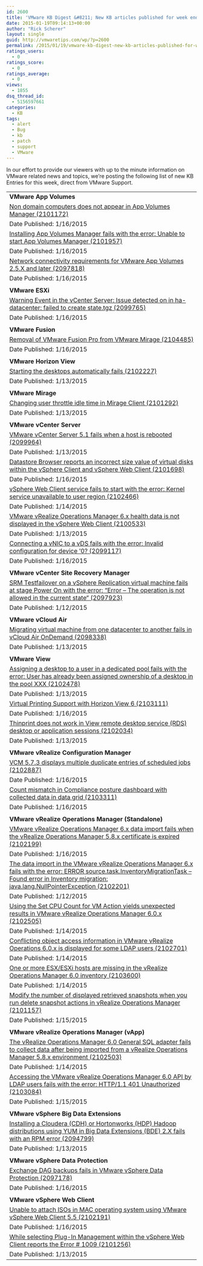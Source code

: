 ```yaml
---
id: 2600
title: 'VMware KB Digest &#8211; New KB articles published for week ending 1/17/15'
date: 2015-01-19T09:14:13+00:00
author: "Rick Scherer"
layout: single
guid: http://vmwaretips.com/wp/?p=2600
permalink: /2015/01/19/vmware-kb-digest-new-kb-articles-published-for-week-ending-11715/
ratings_users:
  - 0
ratings_score:
  - 0
ratings_average:
  - 0
views:
  - 1855
dsq_thread_id:
  - 5156597661
categories:
  - KB
tags:
  - alert
  - Bug
  - kb
  - patch
  - support
  - VMware
---
```

In our effort to provide our viewers with up to the minute information on VMware related news and topics, we&#8217;re posting the following list of new KB Entries for this week, direct from VMware Support.

<!--more-->

<table border="0" cellspacing="0" cellpadding="0">
  <tr>
    <td valign="top" width="727">
      <strong>VMware App Volumes</strong>
    </td>
  </tr>
  
  <tr>
    <td valign="top" width="727">
      <a href="http://vmw.re/1BVocXX">Non domain computers does not appear in App Volumes Manager (2101172)</a>
    </td>
  </tr>
  
  <tr>
    <td valign="top" width="727">
      Date Published: 1/16/2015
    </td>
  </tr>
  
  <tr>
    <td valign="top" width="727">
      <a href="http://vmw.re/1IYK6LU">Installing App Volumes Manager fails with the error: Unable to start App Volumes Manager (2101957)</a>
    </td>
  </tr>
  
  <tr>
    <td valign="top" width="727">
      Date Published: 1/16/2015
    </td>
  </tr>
  
  <tr>
    <td valign="top" width="727">
      <a href="http://vmw.re/1BVocY3">Network connectivity requirements for VMware App Volumes 2.5.X and later (2097818)</a>
    </td>
  </tr>
  
  <tr>
    <td valign="top" width="727">
      Date Published: 1/16/2015
    </td>
  </tr>
  
  <tr>
    <td valign="top" width="727">
    </td>
  </tr>
  
  <tr>
    <td valign="top" width="727">
      <strong>VMware ESXi</strong>
    </td>
  </tr>
  
  <tr>
    <td valign="top" width="727">
      <a href="http://vmw.re/1IYK72e">Warning Event in the vCenter Server: Issue detected on <ESXi host name> in ha-datacenter: failed to create state.tgz (2099765)</a>
    </td>
  </tr>
  
  <tr>
    <td valign="top" width="727">
      Date Published: 1/16/2015
    </td>
  </tr>
  
  <tr>
    <td valign="top" width="727">
    </td>
  </tr>
  
  <tr>
    <td valign="top" width="727">
      <strong>VMware Fusion</strong>
    </td>
  </tr>
  
  <tr>
    <td valign="top" width="727">
      <a href="http://vmw.re/1BVoe1W">Removal of VMware Fusion Pro from VMware Mirage (2104485)</a>
    </td>
  </tr>
  
  <tr>
    <td valign="top" width="727">
      Date Published: 1/16/2015
    </td>
  </tr>
  
  <tr>
    <td valign="top" width="727">
    </td>
  </tr>
  
  <tr>
    <td valign="top" width="727">
      <strong>VMware Horizon View</strong>
    </td>
  </tr>
  
  <tr>
    <td valign="top" width="727">
      <a href="http://vmw.re/1IYK8n0">Starting the desktops automatically fails (2102227)</a>
    </td>
  </tr>
  
  <tr>
    <td valign="top" width="727">
      Date Published: 1/13/2015
    </td>
  </tr>
  
  <tr>
    <td valign="top" width="727">
    </td>
  </tr>
  
  <tr>
    <td valign="top" width="727">
      <strong>VMware Mirage</strong>
    </td>
  </tr>
  
  <tr>
    <td valign="top" width="727">
      <a href="http://vmw.re/1BVoe23">Changing user throttle idle time in Mirage Client (2101292)</a>
    </td>
  </tr>
  
  <tr>
    <td valign="top" width="727">
      Date Published: 1/13/2015
    </td>
  </tr>
  
  <tr>
    <td valign="top" width="727">
    </td>
  </tr>
  
  <tr>
    <td valign="top" width="727">
      <strong>VMware vCenter Server</strong>
    </td>
  </tr>
  
  <tr>
    <td valign="top" width="727">
      <a href="http://vmw.re/1IYK72o">VMware vCenter Server 5.1 fails when a host is rebooted (2099964)</a>
    </td>
  </tr>
  
  <tr>
    <td valign="top" width="727">
      Date Published: 1/13/2015
    </td>
  </tr>
  
  <tr>
    <td valign="top" width="727">
      <a href="http://vmw.re/1IYK72s">Datastore Browser reports an incorrect size value of virtual disks within the vSphere Client and vSphere Web Client (2101698)</a>
    </td>
  </tr>
  
  <tr>
    <td valign="top" width="727">
      Date Published: 1/16/2015
    </td>
  </tr>
  
  <tr>
    <td valign="top" width="727">
      <a href="http://vmw.re/1IYK8n2">vSphere Web Client service fails to start with the error: Kernel service unavailable to user region (2102466)</a>
    </td>
  </tr>
  
  <tr>
    <td valign="top" width="727">
      Date Published: 1/14/2015
    </td>
  </tr>
  
  <tr>
    <td valign="top" width="727">
      <a href="http://vmw.re/1IYK72u">VMware vRealize Operations Manager 6.x health data is not displayed in the vSphere Web Client (2100533)</a>
    </td>
  </tr>
  
  <tr>
    <td valign="top" width="727">
      Date Published: 1/13/2015
    </td>
  </tr>
  
  <tr>
    <td valign="top" width="727">
      <a href="http://vmw.re/1BVoeiq">Connecting a vNIC to a vDS fails with the error: Invalid configuration for device ’0? (2099117)</a>
    </td>
  </tr>
  
  <tr>
    <td valign="top" width="727">
      Date Published: 1/16/2015
    </td>
  </tr>
  
  <tr>
    <td valign="top" width="727">
    </td>
  </tr>
  
  <tr>
    <td valign="top" width="727">
      <strong>VMware vCenter Site Recovery Manager </strong>
    </td>
  </tr>
  
  <tr>
    <td valign="top" width="727">
      <a href="http://vmw.re/1IYK8Dk">SRM Testfailover on a vSphere Replication virtual machine fails at stage Power On with the error: “Error – The operation is not allowed in the current state“ (2097923)</a>
    </td>
  </tr>
  
  <tr>
    <td valign="top" width="727">
      Date Published: 1/12/2015
    </td>
  </tr>
  
  <tr>
    <td valign="top" width="727">
    </td>
  </tr>
  
  <tr>
    <td valign="top" width="727">
      <strong>VMware vCloud Air</strong>
    </td>
  </tr>
  
  <tr>
    <td valign="top" width="727">
      <a href="http://vmw.re/1BVoduQ">Migrating virtual machine from one datacenter to another fails in vCloud Air OnDemand (2098338)</a>
    </td>
  </tr>
  
  <tr>
    <td valign="top" width="727">
      Date Published: 1/13/2015
    </td>
  </tr>
  
  <tr>
    <td valign="top" width="727">
    </td>
  </tr>
  
  <tr>
    <td valign="top" width="727">
      <strong>VMware View</strong>
    </td>
  </tr>
  
  <tr>
    <td valign="top" width="727">
      <a href="http://vmw.re/1IYK7iN">Assigning a desktop to a user in a dedicated pool fails with the error: User has already been assigned ownership of a desktop in the pool XXX (2102478)</a>
    </td>
  </tr>
  
  <tr>
    <td valign="top" width="727">
      Date Published: 1/13/2015
    </td>
  </tr>
  
  <tr>
    <td valign="top" width="727">
      <a href="http://vmw.re/1BVoeiw">Virtual Printing Support with Horizon View 6 (2103111)</a>
    </td>
  </tr>
  
  <tr>
    <td valign="top" width="727">
      Date Published: 1/16/2015
    </td>
  </tr>
  
  <tr>
    <td valign="top" width="727">
      <a href="http://vmw.re/1IYK7iR">Thinprint does not work in View remote desktop service (RDS) desktop or application sessions (2102034)</a>
    </td>
  </tr>
  
  <tr>
    <td valign="top" width="727">
      Date Published: 1/13/2015
    </td>
  </tr>
  
  <tr>
    <td valign="top" width="727">
    </td>
  </tr>
  
  <tr>
    <td valign="top" width="727">
      <strong>VMware vRealize Configuration Manager</strong>
    </td>
  </tr>
  
  <tr>
    <td valign="top" width="727">
      <a href="http://vmw.re/1IYK7iT">VCM 5.7.3 displays multiple duplicate entries of scheduled jobs (2102887)</a>
    </td>
  </tr>
  
  <tr>
    <td valign="top" width="727">
      Date Published: 1/16/2015
    </td>
  </tr>
  
  <tr>
    <td valign="top" width="727">
      <a href="http://vmw.re/1IYK8Dz">Count mismatch in Compliance posture dashboard with collected data in data grid (2103311)</a>
    </td>
  </tr>
  
  <tr>
    <td valign="top" width="727">
      Date Published: 1/16/2015
    </td>
  </tr>
  
  <tr>
    <td valign="top" width="727">
    </td>
  </tr>
  
  <tr>
    <td valign="top" width="727">
      <strong>VMware vRealize Operations Manager (Standalone)</strong>
    </td>
  </tr>
  
  <tr>
    <td valign="top" width="727">
      <a href="http://vmw.re/1BVogqs">VMware vRealize Operations Manager 6.x data import fails when the vRealize Operations Manager 5.8.x certificate is expired (2102199)</a>
    </td>
  </tr>
  
  <tr>
    <td valign="top" width="727">
      Date Published: 1/16/2015
    </td>
  </tr>
  
  <tr>
    <td valign="top" width="727">
      <a href="http://vmw.re/1IYK7j1">The data import in the VMware vRealize Operations Manager 6.x fails with the error: ERROR source.task.InventoryMigrationTask – Found error in Inventory migration: java.lang.NullPointerException (2102201)</a>
    </td>
  </tr>
  
  <tr>
    <td valign="top" width="727">
      Date Published: 1/12/2015
    </td>
  </tr>
  
  <tr>
    <td valign="top" width="727">
      <a href="http://vmw.re/1BVoeyV">Using the Set CPU Count for VM Action yields unexpected results in VMware vRealize Operations Manager 6.0.x (2102505)</a>
    </td>
  </tr>
  
  <tr>
    <td valign="top" width="727">
      Date Published: 1/14/2015
    </td>
  </tr>
  
  <tr>
    <td valign="top" width="727">
      <a href="http://vmw.re/1IYK7zj">Conflicting object access information in VMware vRealize Operations 6.0.x is displayed for some LDAP users (2102701)</a>
    </td>
  </tr>
  
  <tr>
    <td valign="top" width="727">
      Date Published: 1/14/2015
    </td>
  </tr>
  
  <tr>
    <td valign="top" width="727">
      <a href="http://vmw.re/1BVogqx">One or more ESX/ESXi hosts are missing in the vRealize Operations Manager 6.0 inventory (2103600)</a>
    </td>
  </tr>
  
  <tr>
    <td valign="top" width="727">
      Date Published: 1/14/2015
    </td>
  </tr>
  
  <tr>
    <td valign="top" width="727">
      <a href="http://vmw.re/1IYK7zr">Modify the number of displayed retrieved snapshots when you run delete snapshot actions in vRealize Operations Manager (2101157)</a>
    </td>
  </tr>
  
  <tr>
    <td valign="top" width="727">
      Date Published: 1/15/2015
    </td>
  </tr>
  
  <tr>
    <td valign="top" width="727">
    </td>
  </tr>
  
  <tr>
    <td valign="top" width="727">
      <strong>VMware vRealize Operations Manager (vApp) </strong>
    </td>
  </tr>
  
  <tr>
    <td valign="top" width="727">
      <a href="http://vmw.re/1BVoeyZ">The vRealize Operations Manager 6.0 General SQL adapter fails to collect data after being imported from a vRealize Operations Manager 5.8.x environment (2102503)</a>
    </td>
  </tr>
  
  <tr>
    <td valign="top" width="727">
      Date Published: 1/14/2015
    </td>
  </tr>
  
  <tr>
    <td valign="top" width="727">
      <a href="http://vmw.re/1IYK8TX">Accessing the VMware vRealize Operations Manager 6.0 API by LDAP users fails with the error: HTTP/1.1 401 Unauthorized (2103084)</a>
    </td>
  </tr>
  
  <tr>
    <td valign="top" width="727">
      Date Published: 1/15/2015
    </td>
  </tr>
  
  <tr>
    <td valign="top" width="727">
    </td>
  </tr>
  
  <tr>
    <td valign="top" width="727">
      <strong>VMware vSphere Big Data Extensions </strong>
    </td>
  </tr>
  
  <tr>
    <td valign="top" width="727">
      <a href="http://vmw.re/1BVogqD">Installing a Cloudera (CDH) or Hortonworks (HDP) Hadoop distributions using YUM in Big Data Extensions (BDE) 2.X fails with an RPM error (2094799)</a>
    </td>
  </tr>
  
  <tr>
    <td valign="top" width="727">
      Date Published: 1/13/2015
    </td>
  </tr>
  
  <tr>
    <td valign="top" width="727">
    </td>
  </tr>
  
  <tr>
    <td valign="top" width="727">
      <strong>VMware vSphere Data Protection</strong>
    </td>
  </tr>
  
  <tr>
    <td valign="top" width="727">
      <a href="http://vmw.re/1IYK8U7">Exchange DAG backups fails in VMware vSphere Data Protection (2097178)</a>
    </td>
  </tr>
  
  <tr>
    <td valign="top" width="727">
      Date Published: 1/16/2015
    </td>
  </tr>
  
  <tr>
    <td valign="top" width="727">
    </td>
  </tr>
  
  <tr>
    <td valign="top" width="727">
      <strong>VMware vSphere Web Client</strong>
    </td>
  </tr>
  
  <tr>
    <td valign="top" width="727">
      <a href="http://vmw.re/1BVoez2">Unable to attach ISOs in MAC operating system using VMware vSphere Web Client 5.5 (2102191)</a>
    </td>
  </tr>
  
  <tr>
    <td valign="top" width="727">
      Date Published: 1/16/2015
    </td>
  </tr>
  
  <tr>
    <td valign="top" width="727">
      <a href="http://vmw.re/1IYK9ar">While selecting Plug-In Management within the vSphere Web Client reports the Error # 1009 (2101256)</a>
    </td>
  </tr>
  
  <tr>
    <td valign="top" width="727">
      Date Published: 1/13/2015
    </td>
  </tr>
</table>

<div class="feedflare">
</div>